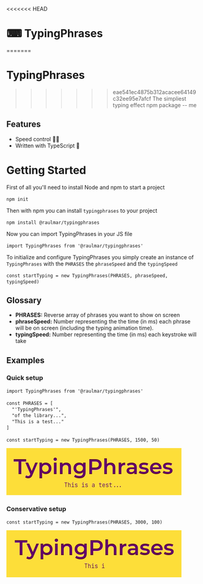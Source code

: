 <<<<<<< HEAD
# ⌨ TypingPhrases
=======
# TypingPhrases
>>>>>>> eae541ec4875b312acacee64149c32ee95e7afcf
> The simpliest typing effect npm package 
-- me


## Features
* Speed control 🚶🏃
* Written with TypeScript 💙

# Getting Started
First of all you'll need to install Node and npm to start a project
```
npm init
```
Then with npm you can install `typingphrases` to your project 
```
npm install @raulmar/typingphrases 
```
Now you can import TypingPhrases in your JS file
```
import TypingPhrases from '@raulmar/typingphrases'
```
To initialize and configure TypingPhrases you simply create an instance of `TypingPhrases` with the `PHRASES` the `phraseSpeed` and the `typingSpeed`
```
const startTyping = new TypingPhrases(PHRASES, phraseSpeed, typingSpeed)
```

## Glossary
* **PHRASES:** Reverse array of phrases you want to show on screen
* **phraseSpeed:** Number representing the the time (in ms) each phrase will be on screen (including the typing animation time).
* **typingSpeed:** Number representing the time (in ms) each keystroke will take

## Examples
### Quick setup
```
import TypingPhrases from '@raulmar/typingphrases'

const PHRASES = [
  "'TypingPhrases'",
  "of the library...", 
  "This is a test..."
]

const startTyping = new TypingPhrases(PHRASES, 1500, 50)
```
![](Example1.gif)

### Conservative setup
```
const startTyping = new TypingPhrases(PHRASES, 3000, 100)
```
![](Example2.gif)

